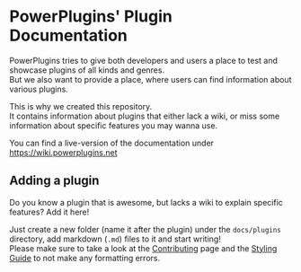 [Contributing]: https://wiki.powerplugins.net/contributing
[Styling Guide]: https://wiki.powerplugins.net/contributing/styling-guide

# PowerPlugins' Plugin Documentation
PowerPlugins tries to give both developers and users a place to test and showcase plugins of all kinds and genres.  
But we also want to provide a place, where users can find information about various plugins.

This is why we created this repository.  
It contains information about plugins that either lack a wiki, or miss some information about specific features you may wanna use.

You can find a live-version of the documentation under https://wiki.powerplugins.net

## Adding a plugin
Do you know a plugin that is awesome, but lacks a wiki to explain specific features? Add it here!  

Just create a new folder (name it after the plugin) under the `docs/plugins` directory, add markdown (`.md`) files to it and start writing!  
Please make sure to take a look at the [Contributing] page and the [Styling Guide] to not make any formatting errors.
